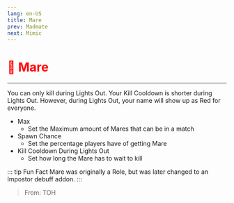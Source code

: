 ```yaml
---
lang: en-US
title: Mare
prev: Madmate
next: Mimic
---
```


# <font color=red>🐴 <b>Mare</b></font> <Badge text="Impostor" type="tip" vertical="middle"/>
---

You can only kill during Lights Out. Your Kill Cooldown is shorter during Lights Out. However, during Lights Out, your name will show up as Red for everyone.
* Max
  * Set the Maximum amount of Mares that can be in a match
* Spawn Chance
  * Set the percentage players have of getting Mare
* Kill Cooldown During Lights Out
  * Set how long the Mare has to wait to kill

::: tip Fun Fact
Mare was originally a Role, but was later changed to an Impostor debuff addon.
:::

> From: TOH